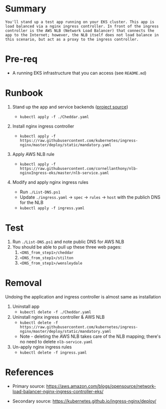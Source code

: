 # Summary
    You'll stand up a test app running on your EKS cluster. This app is load balanced via a nginx ingress controller. In front of the ingress controller is the AWS NLB (Network Load Balancer) that connects the app to the Internet; however, the NLB itself does not load balance in this scenario, but act as a proxy to the ingress controller.

# Pre-req
  * A running EKS infrastructure that you can access (see `README.md`)

# Runbook
  
1. Stand up the app and service backends ([project source](https://github.com/break-free/cheese))
   * `kubectl apply -f ./Cheddar.yaml`

2. Install nginx ingress controller 
    * `kubectl apply -f https://raw.githubusercontent.com/kubernetes/ingress-nginx/master/deploy/static/mandatory.yaml`

3. Apply AWS NLB rule
    * `kubectl apply -f https://raw.githubusercontent.com/cornellanthony/nlb-nginxIngress-eks/master/nlb-service.yaml`

4. Modify and apply nginx ingress rules
   <!--TODO-automate the DNS name lookup-->
    * Run `./List-DNS.ps1` 
    * Update `./ingress.yaml` -> `spec` -> `rules` -> `host` with the publich DNS for the NLB
    * `kubectl apply -f ingress.yaml`

# Test
1. Run `./List-DNS.ps1` and note public DNS for AWS NLB
2. You should be able to pull up these three web pages:
    1. `<DNS_from_step1>/cheddar`
    2. `<DNS_from_step1>/stilton`
    3. `<DNS_from_step1>/wensleydale`

# Removal
Undoing the application and ingress controller is almost same as installation
1. Uninstall app
   * `kubectl delete -f ./Cheddar.yaml`
2. Uninstall nginx ingress controller & AWS NLB
   * `kubectl delete -f https://raw.githubusercontent.com/kubernetes/ingress-nginx/master/deploy/static/mandatory.yaml`
   * Note - deleting the AWS NLB takes care of the NLB mapping; there's no need to delete `nlb-service.yaml`
3. Un-apply nginx ingress rules
   * `kubectl delete -f ingress.yaml`

# References
* Primary source:
https://aws.amazon.com/blogs/opensource/network-load-balancer-nginx-ingress-controller-eks/

* Secondary source:
https://kubernetes.github.io/ingress-nginx/deploy/
